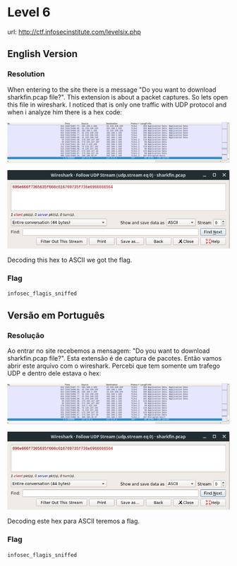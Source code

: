 # Level 6

url: http://ctf.infosecinstitute.com/levelsix.php

## English Version 

### Resolution

When entering to the site there is a message "Do you want to download sharkfin.pcap file?". This extension is about a packet captures. So lets open this file in wireshark. I noticed that is only one traffic with UDP protocol and when i analyze him there is a hex code:

![wireshark img](./imgs/wireshark.png)

![followstream img](./imgs/follow-stream.png)

Decoding this hex to ASCII we got the flag.

### Flag

```
infosec_flagis_sniffed
```

## Versão em Português

### Resolução

Ao entrar no site recebemos a mensagem: "Do you want to download sharkfin.pcap file?". Esta extensão é de captura de pacotes. Então vamos abrir este arquivo com o wireshark. Percebi que tem somente um trafego UDP e dentro dele estava o hex:

![wireshark img](./imgs/wireshark.png)

![followstream img](./imgs/follow-stream.png)

Decoding este hex para ASCII teremos a flag.

### Flag

```
infosec_flagis_sniffed
```